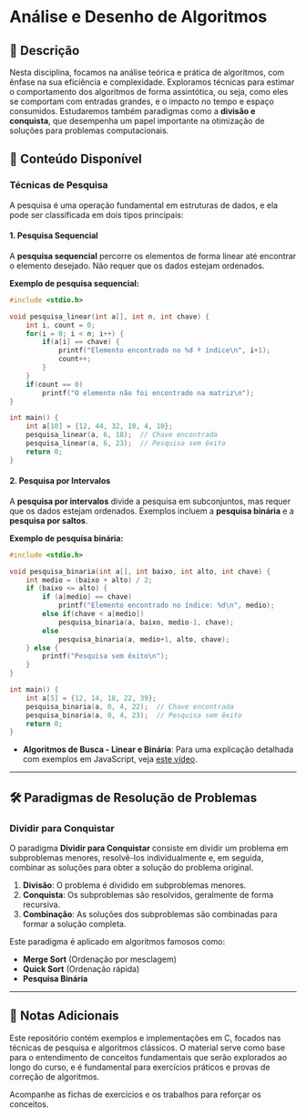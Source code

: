 # Análise e Desenho de Algoritmos

## 📘 Descrição

Nesta disciplina, focamos na análise teórica e prática de algoritmos, com ênfase na sua eficiência e complexidade. Exploramos técnicas para estimar o comportamento dos algoritmos de forma assintótica, ou seja, como eles se comportam com entradas grandes, e o impacto no tempo e espaço consumidos. Estudaremos também paradigmas como a **divisão e conquista**, que desempenha um papel importante na otimização de soluções para problemas computacionais.

## 📂 Conteúdo Disponível

### Técnicas de Pesquisa

A pesquisa é uma operação fundamental em estruturas de dados, e ela pode ser classificada em dois tipos principais:

#### 1. Pesquisa Sequencial
A **pesquisa sequencial** percorre os elementos de forma linear até encontrar o elemento desejado. Não requer que os dados estejam ordenados.

**Exemplo de pesquisa sequencial:**

```c
#include <stdio.h>

void pesquisa_linear(int a[], int n, int chave) {
    int i, count = 0;
    for(i = 0; i < n; i++) {
        if(a[i] == chave) {
            printf("Elemento encontrado no %d º índice\n", i+1);
            count++;
        }
    }
    if(count == 0)
        printf("O elemento não foi encontrado na matriz\n");
}

int main() {
    int a[10] = {12, 44, 32, 18, 4, 10};
    pesquisa_linear(a, 6, 18);  // Chave encontrada
    pesquisa_linear(a, 6, 23);  // Pesquisa sem êxito
    return 0;
}
```

#### 2. Pesquisa por Intervalos
A **pesquisa por intervalos** divide a pesquisa em subconjuntos, mas requer que os dados estejam ordenados. Exemplos incluem a **pesquisa binária** e a **pesquisa por saltos**.

**Exemplo de pesquisa binária:**

```c
#include <stdio.h>

void pesquisa_binaria(int a[], int baixo, int alto, int chave) {
    int medio = (baixo + alto) / 2;
    if (baixo <= alto) {
        if (a[medio] == chave)
            printf("Elemento encontrado no índice: %d\n", medio);
        else if(chave < a[medio])
            pesquisa_binaria(a, baixo, medio-1, chave);
        else
            pesquisa_binaria(a, medio+1, alto, chave);
    } else {
        printf("Pesquisa sem êxito\n");
    }
}

int main() {
    int a[5] = {12, 14, 18, 22, 39};
    pesquisa_binaria(a, 0, 4, 22);  // Chave encontrada
    pesquisa_binaria(a, 0, 4, 23);  // Pesquisa sem êxito
    return 0;
}
```

- **Algoritmos de Busca - Linear e Binária**: Para uma explicação detalhada com exemplos em JavaScript, veja [este vídeo](https://youtu.be/KUUXv6rBCrY).

---

## 🛠️ Paradigmas de Resolução de Problemas

### Dividir para Conquistar

O paradigma **Dividir para Conquistar** consiste em dividir um problema em subproblemas menores, resolvê-los individualmente e, em seguida, combinar as soluções para obter a solução do problema original.

1. **Divisão**: O problema é dividido em subproblemas menores.
2. **Conquista**: Os subproblemas são resolvidos, geralmente de forma recursiva.
3. **Combinação**: As soluções dos subproblemas são combinadas para formar a solução completa.

Este paradigma é aplicado em algoritmos famosos como:

- **Merge Sort** (Ordenação por mesclagem)
- **Quick Sort** (Ordenação rápida)
- **Pesquisa Binária**

---

## 📝 Notas Adicionais

Este repositório contém exemplos e implementações em C, focados nas técnicas de pesquisa e algoritmos clássicos. O material serve como base para o entendimento de conceitos fundamentais que serão explorados ao longo do curso, e é fundamental para exercícios práticos e provas de correção de algoritmos.

Acompanhe as fichas de exercícios e os trabalhos para reforçar os conceitos.
